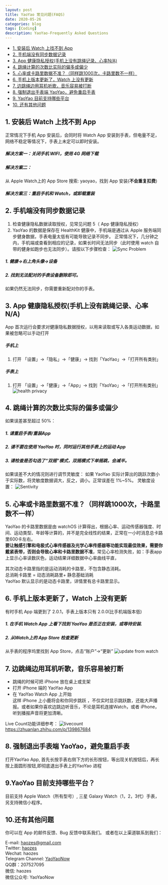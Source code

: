 ```yaml
---
layout: post
title: YaoYao 常见问题(FAQS)
date: 2020-05-26
categories: blog
tags: [Coding]
description: YaoYao-Frequently Asked Questions
---
```

* [1. 安装后 Watch 上找不到 App](#install_error)
* [2. 手机端没有同步数据记录](#sync_error)
* [3. App 健康隐私授权(手机上没有跳绳记录、心率N/A)](#auth_error)
* [4. 跳绳计算的次数比实际的偏多或偏少](#jumps_error)
* [5. 心率或卡路里数据不准？（同样跳1000次，卡路里数不一样）](#ca_error)
* [6. 手机上版本更新了，Watch 上没有更新](#Watch)
* [7. 边跳绳边用耳机听歌，音乐容易被打断](#LiveCount)
* [8. 强制退出手表端 YaoYao，避免重启手表](#YaoYao)
* [9. YaoYao 目前支持哪些平台](#platform)
* [10. 还有其他问题](#misc)

##  <a name='install_error'></a>1. 安装后 Watch 上找不到 App
正常情况下手机 App 安装后，会同时将 Watch App 安装到手表，但电量不足，网络不稳定等情况下，手表上未定可以即时安装。 

#####  解决方案一：关闭手机 WIFI，使用 4G 网络下载
#####  解决方案二：
从 Apple Watch上的 App Store 搜索: yaoyao，找到 App 安装(__不会重复扣费__)

##### 解决方案三：重启手机和 Watch，或卸载重装


##  <a name='sync_error'></a>2. 手机端没有同步数据记录
1. 检查健康隐私数据读取授权，见常见问题 5（ App 健康隐私授权）
2. YaoYao 的数据是保存在 HealthKit 健康中，手机端是通过从 Apple 服务端同步健身数据，手表电量太低有可能导致记录不同步。
正常情况下，几分钟之内，手机端或查看到相应的记录，如果长时间无法同步（此时使用 watch 自带的健身如跑步也无法同步）。请按以下步骤检查：
![Sync Problem](http://cdn.onlytalk.top/blog/faq-2.jpg)
#####  1. 健康->右上角头像->设备
#####  2. 找到无法配对的手表设备删除即可。
如果仍然无法同步，你需要重新配对你的手表。


##  <a name='auth_error'></a>3. App 健康隐私授权(手机上没有跳绳记录、心率N/A)
App 首次运行会要求对健康隐私数据授权，以用来读取或写入各类运动数据，如果被忽略可以手动打开

#####  手机上
1. 打开 「设置」->「隐私」->「健康」-> 找到「YaoYao」->「打开所有类别」

#####  手表上
1. 打开 「设置」->「健康」->「App」-> 找到「YaoYao」->「打开所有类别」
![health privacy](http://cdn.onlytalk.top/blog/faq6_cn.jpg)

##  <a name='jumps_error'></a>4. 跳绳计算的次数比实际的偏多或偏少
如果误差甚至超过 50%：
#####  1. 请重启手表/重装App
#####  2. 请不要在使用 YaoYao 时，同时运行其他手表上的运动 App
#####  3. 请检查是否勾选了“双摇”模式，双摇模式下单摇跳，会减半。

如果误差不大的情况则进行调节灵敏度：
如果 YaoYao 实际计算出的跳跃次数小于实际数，将灵敏度数据调大，反之，调小。正常误差在 1%~5%。
灵敏度设置：
![Sentivity](http://cdn.onlytalk.top/blog/faq4_zh.jpg)


##  <a name='ca_error'></a>5. 心率或卡路里数据不准？（同样跳1000次，卡路里数不一样）
YaoYao 的卡路里数据是由 watchOS 计算得出，根据心率、运动传感器强度、时间、运动类型、年龄等计算的，并不是完全线性的结果，正常在一小时消息总卡路里600卡左右。  
__要让触感引擎和电极式心率传感器及光学心率传感器等功能实现最佳效果，需要你戴紧表带，否则会导致心率和卡路里数据不准__，常见心率检测失败，如：手表app 上显示心率读数灰色，运动结果详细数据中心率曲线平直，

其次动态卡路里指的是运动消耗的卡路里，不包含静态消耗。  
总消耗卡路里 = 动态消耗路里+ 静息基础消耗  
YaoYao 默认显示的是动态卡路里，详情里有总卡路里显示。


##  <a name='Watch'></a>6. 手机上版本更新了，Watch 上没有更新
有时手机 App 端更到了 2.0.1，手表上版本只有 2.0.0(比手机端版本低)
#####  1. 在手机 Watch App 上看下找到 YaoYao 是否正在安装，或等待安装.
#####  2. 从Watch上的 App Store 检查更新
 从手表的程序坞里找到 App Store，点击“账户”->“更新”
 ![update from watch](http://cdn.onlytalk.top/blog/faq-3_zh.jpg)

##  <a name='LiveCount'></a>7. 边跳绳边用耳机听歌，音乐容易被打断
- 跳绳的时候可把 iPhone 放在桌上或支架  
- 打开 iPhone 端的 YaoYao App  
- 在 YaoYao Watch App 上开始  
这样 iPhone 上小鹿将会和你同步跳跃 ，不仅实时显示跳跃数，还能大声播报。或者如果你喜欢边跳边听音乐，不论是耳机连接Watch，或者 iPhone，听到播报声音将更加清晰。 

Live Count功能详细参考：
![livecount](https://cdn.sspai.com/2020/05/12/edf762cb42cef688570528e37c4a175e.gif)
https://zhuanlan.zhihu.com/p/139867684

##  <a name='YaoYao'></a>8. 强制退出手表端 YaoYao，避免重启手表
打开YaoYao App, 首先长按手表右侧下方的长形按钮，等出现关机按钮后，再长按上面圆形按钮,即彻底退出手表上的YaoYao 进程

##  <a name='platform'></a>9.YaoYao 目前支持哪些平台？
目前支持 Apple Watch（所有型号）, 三星 Galaxy Watch（1，2，3代）手表，另支持微信小程序。 

##  <a name='misc'></a>10.还有其他问题
你可以在 App 的邮件反馈、Bug 反馈中联系我们。
或者在以上渠道联系到我们： 

E-mail: [haozes@gmail.com](mailto:haozes@gmail.com)  
Twitter: [haozes](https://twitter.com/haozes)  
Wechat: haozes  
Telegram Channel: [YaoYaoNow](https://t.me/yaoyaonow)   
QQ群：207527095  
微信: haozes  
微信公众号: YaoYaoNow   


